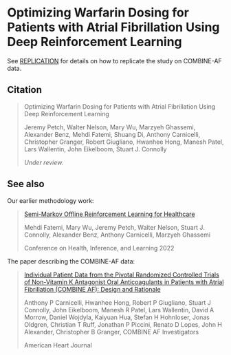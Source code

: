 # Optimizing Warfarin Dosing for Patients with Atrial Fibrillation Using Deep Reinforcement Learning

See [REPLICATION](REPLICATION.md) for details on how to replicate the study on COMBINE-AF data.

## Citation

> Optimizing Warfarin Dosing for Patients with Atrial Fibrillation Using Deep Reinforcement Learning
>
> Jeremy Petch, Walter Nelson, Mary Wu, Marzyeh Ghassemi, Alexander Benz, Mehdi Fatemi, Shuang Di, Anthony Carnicelli, Christopher Granger, Robert Giugliano, Hwanhee Hong, Manesh Patel, Lars Wallentin, John Eikelboom, Stuart J. Connolly
>
> *Under review.*

## See also

Our earlier methodology work:

> [Semi-Markov Offline Reinforcement Learning for Healthcare](https://arxiv.org/abs/2203.09365)
>
> Mehdi Fatemi, Mary Wu, Jeremy Petch, Walter Nelson, Stuart J. Connolly, Alexander Benz, Anthony Carnicelli, Marzyeh Ghassemi
>
> Conference on Health, Inference, and Learning 2022

The paper describing the COMBINE-AF data:

> [Individual Patient Data from the Pivotal Randomized Controlled Trials of Non-Vitamin K Antagonist Oral Anticoagulants in Patients with Atrial Fibrillation (COMBINE AF): Design and Rationale](https://pubmed.ncbi.nlm.nih.gov/33296688/)
>
> Anthony P Carnicelli, Hwanhee Hong, Robert P Giugliano, Stuart J Connolly, John Eikelboom, Manesh R Patel, Lars Wallentin, David A Morrow, Daniel Wojdyla, Kaiyuan Hua, Stefan H Hohnloser, Jonas Oldgren, Christian T Ruff, Jonathan P Piccini, Renato D Lopes, John H Alexander, Christopher B Granger, COMBINE AF Investigators
>
> American Heart Journal
